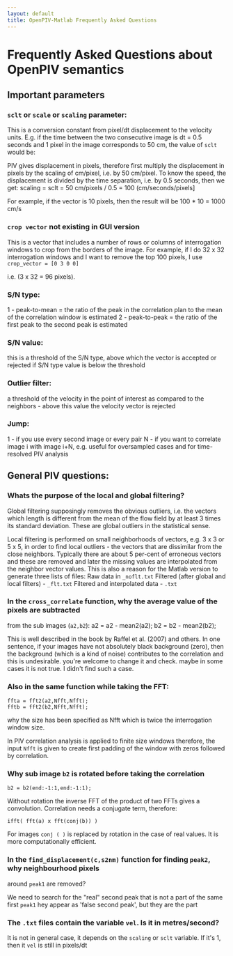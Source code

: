 ```yaml
---
layout: default
title: OpenPIV-Matlab Frequently Asked Questions
---
```


# Frequently Asked Questions about OpenPIV semantics

## Important parameters

### `sclt` or `scale` or `scaling` parameter: 

This is a conversion constant from pixel/dt displacement to the velocity units. E.g. 
if the time between the two consecutive image is dt = 0.5 seconds and 1 pixel in 
the image corresponds to 50 cm, the value of `sclt` would be:


PIV gives displacement in pixels, therefore first multiply the displacement in pixels 
by the scaling of cm/pixel, i.e. by 50 cm/pixel. To know the speed, the displacement 
is divided by the time separation, i.e. by 0.5 seconds, then we get: 
	scaling = sclt = 50 cm/pixels / 0.5 = 100 (cm/seconds/pixels]

For example, if the vector is 10 pixels, then the result will be 100 * 10 = 1000 cm/s


### `crop vector` not existing in GUI version 

This is a vector that includes a number of rows or columns of interrogation windows to crop 
from the borders of the image. For example, if I do 32 x 32 interrogation windows and 
I want to remove the top 100 pixels, I use 
	`crop_vector = [0 3 0 0]`

i.e. (3 x 32 = 96 pixels). 


### S/N type: 
1 - peak-to-mean = the ratio of the peak in the correlation plan to the mean of the correlation window is estimated
2 - peak-to-peak = the ratio of the first peak to the second peak is estimated

### S/N value: 
this is a threshold of the S/N type, above which the vector is accepted or rejected if S/N type value is below the threshold

### Outlier filter:
a threshold of the velocity in the point of interest as compared to the neighbors - above this value the velocity vector is rejected

### Jump:
1 - if you use every second image or every pair
N - if you want to correlate image i with image i+N, e.g. useful for oversampled cases and for time-resolved PIV analysis


##  General PIV questions:

### Whats the purpose of the local and global filtering?

Global filtering supposingly removes the obvious outliers, i.e. the vectors which length 
is different from the mean of the flow field by at least 3  times its standard deviation. 
These are global outliers in the statistical sense.

Local filtering is performed on small neighborhoods of vectors, e.g. 3 x 3 or 5 x 5, 
in order to find local outliers - the vectors that are dissimilar from the close neighbors.
 Typically there are about 5 per-cent of erroneous vectors and these are removed and later
  the missing values are interpolated from the neighbor vector values. This is also a
   reason for the Matlab version to generate three lists of files:
Raw data in `_noflt.txt`
Filtered (after global and local filters) - `_flt.txt`
Filtered and interpolated data - `.txt`



### In the ``cross_correlate`` function, why the average value of the pixels are subtracted 
from the sub images (`a2,b2`):
	a2 = a2 - mean2(a2);
	b2 = b2 - mean2(b2);


This is well described in the book by Raffel et al. (2007) and others. In one sentence, if
 your images have not absolutely black background (zero), then the background 
(which is a kind of noise) contributes to the correlation and this is 
undesirable. you're welcome to change it and check. maybe in some
cases it is not true. I didn't find such a case.



### Also in the same function while taking the FFT:

    ffta = fft2(a2,Nfft,Nfft);            
    fftb = fft2(b2,Nfft,Nfft);


why the size has been specified as Nfft which is twice the interrogation
window size.

In PIV  correlation analysis is applied to finite size windows therefore, the input `Nfft`
is given to create first padding of the window with zeros followed by correlation.



### Why sub image `b2` is rotated before taking the correlation
	b2 = b2(end:-1:1,end:-1:1);
	
Without rotation the inverse FFT of the product of two FFTs gives a convolution. 
Correlation needs a conjugate term, therefore: 

	ifft( fft(a) x fft(conj(b)) )	
	
For images `conj ( )` is replaced by rotation in the case of real values. 
It is more computationally efficient.



### In the `find_displacement(c,s2nm)` function for finding `peak2`, why neighbourhood pixels 
around `peak1` are removed?   


We need to search for the "real" second peak that is not a part of the same first `peak1` 
hey appear as 'false second peak', but they are the part <br />



### The `.txt` files contain the variable `vel`. Is it in metres/second?


It is not in general case, it depends on the `scaling` or `sclt` variable. If it's 1, then
it `vel` is still in pixels/dt
